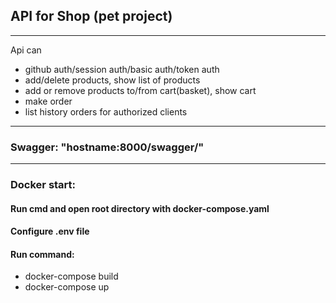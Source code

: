## __API for Shop (pet project)__

---
Api can
* github auth/session auth/basic auth/token auth
* add/delete products, show list of products
* add or remove products to/from cart(basket), show cart
* make order
* list history orders for authorized clients

---

### Swagger:  "hostname:8000/swagger/"

---
### Docker start:
#### Run cmd and open root directory with docker-compose.yaml

#### Configure .env file

#### Run command:
* docker-compose build
* docker-compose up


